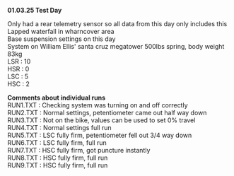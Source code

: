 **01.03.25 Test Day**

Only had a rear telemetry sensor so all data from this day only includes this  
Lapped waterfall in wharncover area  
Base suspension settings on this day  
System on William Ellis' santa cruz megatower 500lbs spring, body weight 83kg  
LSR : 10  
HSR : 0   
LSC : 5  
HSC : 2  

**Comments about individual runs**  
RUN1.TXT : Checking system was turning on and off correctly  
RUN2.TXT : Normal settings, petentiometer came out half way down  
RUN3.TXT : Not on the bike, values can be used to set 0% travel  
RUN4.TXT : Normal settings full run  
RUN5.TXT : LSC fully firm, petentiometer fell out 3/4 way down  
RUN6.TXT : LSC fully firm, full run  
RUN7.TXT : HSC fully firm, got puncture instantly    
RUN8.TXT : HSC fully firm, full run  
RUN9.TXT : HSC fully firm, full run  
